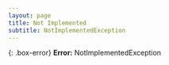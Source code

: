 ```yaml
---
layout: page
title: Not Implemented
subtitle: NotImplementedException
---
```


{: .box-error}
**Error:** NotImplementedException
